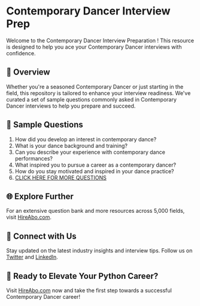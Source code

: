 # Contemporary Dancer Interview Prep

Welcome to the Contemporary Dancer Interview Preparation ! This resource is designed to help you ace your Contemporary Dancer interviews with confidence.

## 🚀 Overview

Whether you're a seasoned Contemporary Dancer or just starting in the field, this repository is tailored to enhance your interview readiness. We've curated a set of sample questions commonly asked in Contemporary Dancer interviews to help you prepare and succeed.

## 📝 Sample Questions

1. How did you develop an interest in contemporary dance?
2. What is your dance background and training?
3. Can you describe your experience with contemporary dance performances?
4. What inspired you to pursue a career as a contemporary dancer?
5. How do you stay motivated and inspired in your dance practice?
6. [CLICK HERE FOR MORE QUESTIONS](https://hireabo.com/job/16_4_4/Contemporary%20Dancer)

## 🌐 Explore Further

For an extensive question bank and more resources across 5,000 fields, visit [HireAbo.com](https://www.hireabo.com).

## 📱 Connect with Us

Stay updated on the latest industry insights and interview tips. Follow us on [Twitter](https://twitter.com/hireabo) and [LinkedIn](https://www.linkedin.com/in/hire-abo-3609972a8/).

## 🚀 Ready to Elevate Your Python Career?

Visit [HireAbo.com](https://www.hireabo.com) now and take the first step towards a successful Contemporary Dancer career!